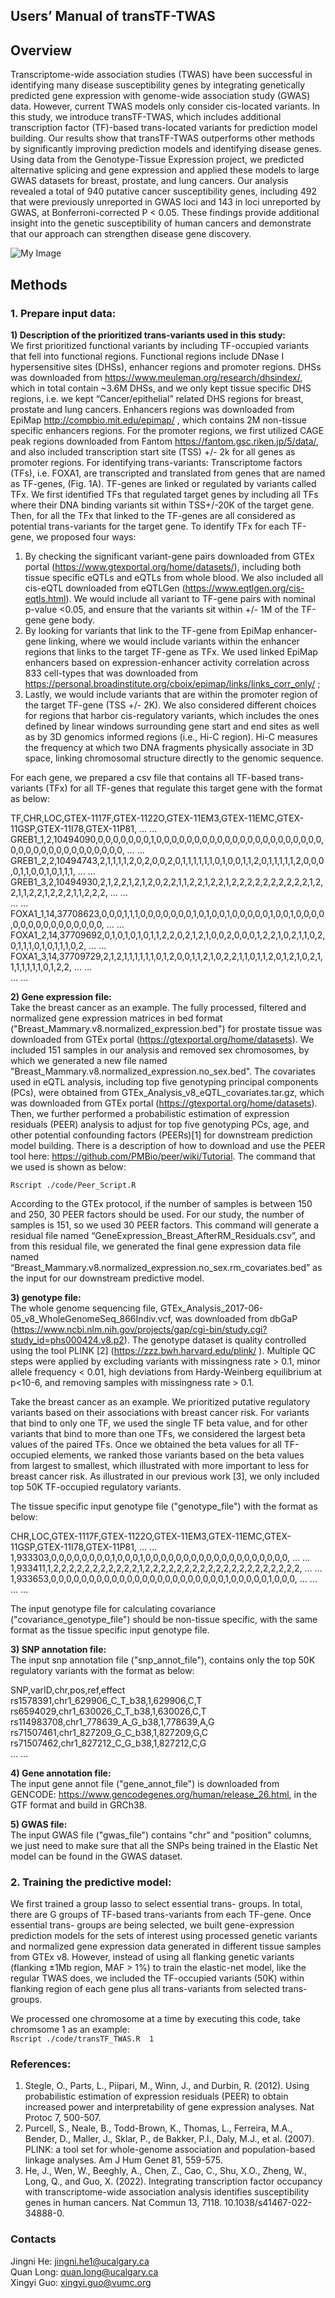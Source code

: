 ## Users’ Manual of transTF-TWAS
## Overview
Transcriptome-wide association studies (TWAS) have been successful in identifying many disease susceptibility genes by integrating genetically predicted gene expression with genome-wide association study (GWAS) data. However, current TWAS models only consider cis-located variants. In this study, we introduce transTF-TWAS, which includes additional transcription factor (TF)-based trans-located variants for prediction model building. Our results show that transTF-TWAS outperforms other methods by significantly improving prediction models and identifying disease genes. Using data from the Genotype-Tissue Expression project, we predicted alternative splicing and gene expression and applied these models to large GWAS datasets for breast, prostate, and lung cancers. Our analysis revealed a total of 940 putative cancer susceptibility genes, including 492 that were previously unreported in GWAS loci and 143 in loci unreported by GWAS, at Bonferroni-corrected P < 0.05. These findings provide additional insight into the genetic susceptibility of human cancers and demonstrate that our approach can strengthen disease gene discovery.

![My Image](Fig1A_B.PNG)

## Methods
### 1. Prepare input data: 
**1) Description of the prioritized trans-variants used in this study:**\
We first prioritized functional variants by including TF-occupied variants that fell into functional regions. Functional regions include DNase I hypersensitive sites (DHSs), enhancer regions and promoter regions. DHSs was downloaded from https://www.meuleman.org/research/dhsindex/, which in total contain ~3.6M DHSs, and we only kept tissue specific DHS regions, i.e. we kept “Cancer/epithelial” related DHS regions for breast, prostate and lung cancers. Enhancers regions was downloaded from EpiMap http://compbio.mit.edu/epimap/ , which contains 2M non-tissue specific enhancers regions. For the promoter regions, we first utilized CAGE peak regions downloaded from Fantom https://fantom.gsc.riken.jp/5/data/, and also included transcription start site (TSS) +/- 2k for all genes as promoter regions.
For identifying trans-variants: 
Transcriptome factors (TFs), i.e. FOXA1, are transcripted and translated from genes that are named as TF-genes, (Fig. 1A). TF-genes are linked or regulated by variants called TFx. We first identified TFs that regulated target genes by including all TFs where their DNA binding variants sit within TSS+/-20K of the target gene. Then, for all the TFx that linked to the TF-genes are all considered as potential trans-variants for the target gene. To identify TFx for each TF-gene, we proposed four ways:
1)	By checking the significant variant-gene pairs downloaded from GTEx portal (https://www.gtexportal.org/home/datasets/), including both tissue specific eQTLs and eQTLs from whole blood. We also included all cis-eQTL downloaded from eQTLGen (https://www.eqtlgen.org/cis-eqtls.html). We would include all variant to TF-gene pairs with nominal p-value <0.05, and ensure that the variants sit within +/- 1M of the TF-gene gene body. 
2)	By looking for variants that link to the TF-gene from EpiMap enhancer-gene linking, where we would include variants within the enhancer regions that links to the target TF-gene as TFx. We used linked EpiMap enhancers based on expression-enhancer activity correlation across 833 cell-types that was downloaded from https://personal.broadinstitute.org/cboix/epimap/links/links_corr_only/ ; 
3)	Lastly, we would include variants that are within the promoter region of the target TF-gene (TSS +/- 2K). We also considered different choices for regions that harbor cis-regulatory variants, which includes the ones defined by linear windows surrounding gene start and end sites as well as by 3D genomics informed regions (i.e., Hi-C region). Hi-C measures the frequency at which two DNA fragments physically associate in 3D space, linking chromosomal structure directly to the genomic sequence.

For each gene, we prepared a csv file that contains all TF-based trans-variants (TFx) for all TF-genes that regulate this target gene with the format as below:

TF,CHR,LOC,GTEX-1117F,GTEX-1122O,GTEX-11EM3,GTEX-11EMC,GTEX-11GSP,GTEX-11I78,GTEX-11P81, … … \
GREB1_1,2,10494090,0,0,0,0,0,0,0,1,0,0,0,0,0,0,0,0,0,0,0,0,0,0,0,0,0,0,0,0,0,0,0,0,0,0,0,0,0,0,0,0,0,0,0,0,0, … … \
GREB1_2,2,10494743,2,1,1,1,1,2,0,2,0,0,2,0,1,1,1,1,1,1,0,1,0,0,1,1,2,0,1,1,1,1,1,2,0,0,0,0,1,1,0,0,1,0,1,1,1, … … \
GREB1_3,2,10494930,2,1,2,2,1,2,1,2,0,2,2,1,1,2,2,1,2,2,1,2,2,2,2,2,2,2,2,2,2,1,2,2,1,1,2,2,1,2,2,2,1,1,2,2,2, … … \
 … … \
FOXA1_1,14,37708623,0,0,0,1,1,1,0,0,0,0,0,0,0,1,0,1,0,0,1,0,0,0,0,0,1,0,0,1,0,0,0,0,0,0,0,0,0,0,0,0,0,0,0,0, … … \
FOXA1_2,14,37709692,0,1,0,1,0,1,0,1,1,2,2,0,2,1,2,1,0,0,2,0,0,0,1,2,2,1,0,2,1,1,0,2,0,1,1,1,0,1,0,1,1,1,0,2, … … \
FOXA1_3,14,37709729,2,1,2,1,1,1,1,1,1,0,1,2,0,0,1,1,2,1,0,2,2,1,1,0,1,1,2,0,1,2,1,0,2,1,1,1,1,1,1,1,0,1,2,2, … … \
 … … 

**2)	Gene expression file:** \
Take the breast cancer as an example. The fully processed, filtered and normalized gene expression matrices in bed format ("Breast_Mammary.v8.normalized_expression.bed") for prostate tissue was downloaded from GTEx portal (https://gtexportal.org/home/datasets). We included 151 samples in our analysis and removed sex chromosomes, by which we generated a new file named "Breast_Mammary.v8.normalized_expression.no_sex.bed". The covariates used in eQTL analysis, including top five genotyping principal components (PCs), were obtained from GTEx_Analysis_v8_eQTL_covariates.tar.gz, which was downloaded from GTEx portal (https://gtexportal.org/home/datasets). Then, we further performed a probabilistic estimation of expression residuals (PEER) analysis to adjust for top five genotyping PCs, age, and other potential confounding factors (PEERs)[1] for downstream prediction model building. There is a description of how to download and use the PEER tool here: https://github.com/PMBio/peer/wiki/Tutorial. The command that we used is shown as below: 

`Rscript ./code/Peer_Script.R`

According to the GTEx protocol, if the number of samples is between 150 and 250, 30 PEER factors should be used. For our study, the number of samples is 151, so we used 30 PEER factors. This command will generate a residual file named “GeneExpression_Breast_AfterRM_Residuals.csv”, and from this residual file, we generated the final gene expression data file named “Breast_Mammary.v8.normalized_expression.no_sex.rm_covariates.bed” as the input for our downstream predictive model. 

**3)	genotype file:**  
The whole genome sequencing file, GTEx_Analysis_2017-06-05_v8_WholeGenomeSeq_866Indiv.vcf, was downloaded from dbGaP (https://www.ncbi.nlm.nih.gov/projects/gap/cgi-bin/study.cgi?study_id=phs000424.v8.p2). The genotype dataset is quality controlled using the tool PLINK [2] (https://zzz.bwh.harvard.edu/plink/ ). Multiple QC steps were applied by excluding variants with missingness rate > 0.1, minor allele frequency < 0.01, high deviations from Hardy-Weinberg equilibrium at p<10-6, and removing samples with missingness rate > 0.1.

Take the breast cancer as an example. We prioritized putative regulatory variants based on their associations with breast cancer risk. For variants that bind to only one TF, we used the single TF beta value, and for other variants that bind to more than one TFs, we considered the largest beta values of the paired TFs. Once we obtained the beta values for all TF-occupied elements, we ranked those variants based on the beta values from largest to smallest, which illustrated with more important to less for breast cancer risk. As illustrated in our previous work [3], we only included top 50K TF-occupied regulatory variants. 

The tissue specific input genotype file ("genotype_file") with the format as below:

 CHR,LOC,GTEX-1117F,GTEX-1122O,GTEX-11EM3,GTEX-11EMC,GTEX-11GSP,GTEX-11I78,GTEX-11P81, … … \
 1,933303,0,0,0,0,0,0,0,0,1,0,0,0,1,0,0,0,0,0,0,0,0,0,0,0,0,0,0,0,0,0,0,0, … … \
 1,933411,1,2,2,2,2,2,2,2,2,2,2,2,1,2,2,2,2,2,2,2,2,2,2,2,2,2,2,2,2,2,2,2,2, … … \
 1,933653,0,0,0,0,0,0,0,0,0,0,0,0,0,0,0,0,0,0,0,0,0,0,0,1,0,0,0,0,0,1,0,0,0, … … \
 … …

The input genotype file for calculating covariance ("covariance_genotype_file") should be non-tissue specific, with the same format as the tissue specific input genotype file.


**3)	SNP annotation file:** \
The input snp annotation file ("snp_annot_file"), contains only the top 50K regulatory variants with the format as below: 

SNP,varID,chr,pos,ref,effect \
rs1578391,chr1_629906_C_T_b38,1,629906,C,T \
rs6594029,chr1_630026_C_T_b38,1,630026,C,T \
rs114983708,chr1_778639_A_G_b38,1,778639,A,G \
rs71507461,chr1_827209_G_C_b38,1,827209,G,C \
rs71507462,chr1_827212_C_G_b38,1,827212,C,G \
… …


**4)	Gene annotation file:** \
The input gene annot file ("gene_annot_file") is downloaded from GENCODE: https://www.gencodegenes.org/human/release_26.html, in the GTF format and build in GRCh38.


**5)	GWAS file:** \
The input GWAS file ("gwas_file") contains "chr" and "position" columns, we just need to make sure that all the SNPs being trained in the Elastic Net model can be found in the GWAS dataset.


### 2. Training the predictive model:
We first trained a group lasso to select essential trans- groups. In total, there are G groups of TF-based trans-variants from each TF-gene. Once essential trans- groups are being selected, we built gene-expression prediction models for the sets of interest using processed genetic variants and normalized gene expression data generated in different tissue samples from GTEx v8. However, instead of using all flanking genetic variants (flanking ±1Mb region, MAF > 1%) to train the elastic-net model, like the regular TWAS does, we included the TF-occupied variants (50K) within flanking region of each gene plus all trans-variants from selected trans-groups. 

We processed one chromosome at a time by executing this code, take chromsome 1 as an example:\
`Rscript ./code/transTF_TWAS.R  1`

### References: 
1. Stegle, O., Parts, L., Piipari, M., Winn, J., and Durbin, R. (2012). Using probabilistic estimation of expression residuals (PEER) to obtain increased power and interpretability of gene expression analyses. Nat Protoc 7, 500-507.
2. Purcell, S., Neale, B., Todd-Brown, K., Thomas, L., Ferreira, M.A., Bender, D., Maller, J., Sklar, P., de Bakker, P.I., Daly, M.J., et al. (2007). PLINK: a tool set for whole-genome association and population-based linkage analyses. Am J Hum Genet 81, 559-575.
3. He, J., Wen, W., Beeghly, A., Chen, Z., Cao, C., Shu, X.O., Zheng, W., Long, Q., and Guo, X. (2022). Integrating transcription factor occupancy with transcriptome-wide association analysis identifies susceptibility genes in human cancers. Nat Commun 13, 7118. 10.1038/s41467-022-34888-0.

### Contacts
  Jingni He: jingni.he1@ucalgary.ca<br>
  Quan Long: quan.long@ucalgary.ca<br>
  Xingyi Guo: xingyi.guo@vumc.org<br>


